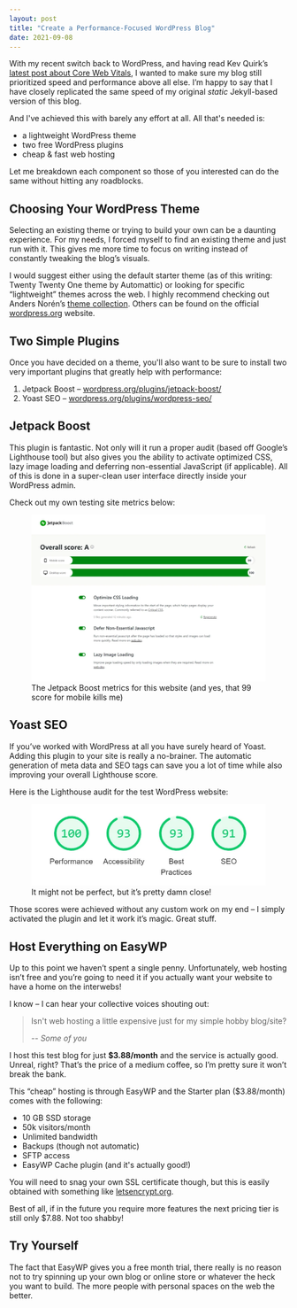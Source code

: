 ```yaml
---
layout: post
title: "Create a Performance-Focused WordPress Blog"
date: 2021-09-08
---
```



With my recent switch back to WordPress, and having read Kev Quirk’s <a href="https://kevq.uk/core-web-vitals-and-wordpress/" target="_blank" rel="noreferrer noopener">latest post about Core Web Vitals</a>, I wanted to make sure my blog still prioritized speed and performance above all else. I’m happy to say that I have closely replicated the same speed of my original *static* Jekyll-based version of this blog.

And I've achieved this with barely any effort at all. All that's needed is: 

- a lightweight WordPress theme
- two free WordPress plugins
- cheap &amp; fast web hosting

Let me breakdown each component so those of you interested can do the same without hitting any roadblocks.

## Choosing Your WordPress Theme

Selecting an existing theme or trying to build your own can be a daunting experience. For my needs, I forced myself to find an existing theme and just run with it. This gives me more time to focus on writing instead of constantly tweaking the blog’s visuals.

I would suggest either using the default starter theme (as of this writing: Twenty Twenty One theme by Automattic) or looking for specific “lightweight” themes across the web. I highly recommend checking out Anders Norén’s [theme collection](https://andersnoren.se/teman/). Others can be found on the official [wordpress.org](https://wordpress.org/) website.

## Two Simple Plugins

Once you have decided on a theme, you'll also want to be sure to install two very important plugins that greatly help with performance:

1. Jetpack Boost – [wordpress.org/plugins/jetpack-boost/](https://wordpress.org/plugins/jetpack-boost/)
2. Yoast SEO – [wordpress.org/plugins/wordpress-seo/](https://wordpress.org/plugins/wordpress-seo/)

## Jetpack Boost

This plugin is fantastic. Not only will it run a proper audit (based off Google’s Lighthouse tool) but also gives you the ability to activate optimized CSS, lazy image loading and deferring non-essential JavaScript (if applicable). All of this is done in a super-clean user interface directly inside your WordPress admin.

Check out my own testing site metrics below:

<figure>
    <img src="/public/images/jetpack-boost.webp" alt="Jetpack boost numbers">
    <figcaption>The Jetpack Boost metrics for this website (and yes, that 99 score for mobile kills me)</figcaption>
</figure>

## Yoast SEO

If you’ve worked with WordPress at all you have surely heard of Yoast. Adding this plugin to your site is really a no-brainer. The automatic generation of meta data and SEO tags can save you a lot of time while also improving your overall Lighthouse score.

Here is the Lighthouse audit for the test WordPress website:

<figure>
    <img src="/public/images/ugly-duck-audit.webp" alt="Lighthouse audit">
    <figcaption>It might not be perfect, but it’s pretty damn close!</figcaption>
</figure>

Those scores were achieved without any custom work on my end – I simply activated the plugin and let it work it’s magic. Great stuff.

## Host Everything on EasyWP

Up to this point we haven’t spent a single penny. Unfortunately, web hosting isn’t free and you’re going to need it if you actually want your website to have a home on the interwebs!

I know – I can hear your collective voices shouting out:

> Isn't web hosting a little expensive just for my simple hobby blog/site?
>
> -- <cite>Some of you</cite>

I host this test blog for just **$3.88/month** and the service is actually good. Unreal, right? That’s the price of a medium coffee, so I’m pretty sure it won’t break the bank.

This “cheap” hosting is through EasyWP and the Starter plan ($3.88/month) comes with the following:

- 10 GB SSD storage
- 50k visitors/month
- Unlimited bandwidth
- Backups (though not automatic)
- SFTP access
- EasyWP Cache plugin (and it's actually good!)

You will need to snag your own SSL certificate though, but this is easily obtained with something like [letsencrypt.org](https://letsencrypt.org).

Best of all, if in the future you require more features the next pricing tier is still only $7.88. Not too shabby!

## Try Yourself

The fact that EasyWP gives you a free month trial, there really is no reason not to try spinning up your own blog or online store or whatever the heck you want to build. The more people with personal spaces on the web the better.
